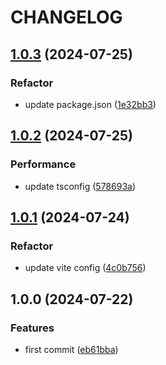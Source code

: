 # CHANGELOG

## [1.0.3](https://github.com/uclmbv/utls/compare/v1.0.2...v1.0.3) (2024-07-25)

### Refactor

* update package.json ([1e32bb3](https://github.com/uclmbv/utls/commit/1e32bb32e101a38068d732941de1b75580d3508d))

## [1.0.2](https://github.com/uclmbv/utls/compare/v1.0.1...v1.0.2) (2024-07-25)

### Performance

* update tsconfig ([578693a](https://github.com/uclmbv/utls/commit/578693aee0f1fd778517eaf22de8b1009f005ab9))

## [1.0.1](https://github.com/uclmbv/utls/compare/v1.0.0...v1.0.1) (2024-07-24)

### Refactor

* update vite config ([4c0b756](https://github.com/uclmbv/utls/commit/4c0b75672249e35a84fe6ba6b793f06ce441aaa1))

## 1.0.0 (2024-07-22)

### Features

* first commit ([eb61bba](https://github.com/uclmbv/utls/commit/eb61bbaf496e46ec4e7fcd498c54fb6adf2e35b5))
